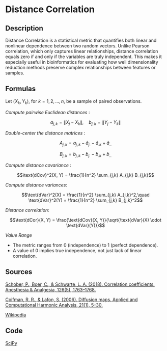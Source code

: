 # Distance Correlation 

## Description 

Distance Correlation is a statistical metric that quantifies both linear and nonlinear dependence between two random vectors. 
Unlike Pearson correlation, which only captures linear relationships, distance correlation equals zero if and only if the variables are truly independent. 
This makes it especially useful in bioinformatics for evaluating how well dimensionality reduction methods preserve complex relationships between features or samples.

## Formulas 


Let $(X_k, Y_k)$, for $k = 1, 2, \dots, n$, be a sample of paired observations.

*Compute pairwise Euclidean distances* :

$$a_{j,k} = \|X_j - X_k\|,\quad b_{j,k} = \|Y_j - Y_k\|$$

*Double-center the distance matrices* :

$$A_{j,k} = a_{j,k} - \bar{a}_{j.} - \bar{a}_{.k} + \bar{a}_{..}$$

$$B_{j,k} = b_{j,k} - \bar{b}_{j.} - \bar{b}_{.k} + \bar{b}_{..}$$

*Compute distance covariance* :

$$\text{dCov}^2(X, Y) = \frac{1}{n^2} \sum_{j,k} A_{j,k} B_{j,k}$$

*Compute distance variances*:

$$\text{dVar}^2(X) = \frac{1}{n^2} \sum_{j,k} A_{j,k}^2,\quad \text{dVar}^2(Y) = \frac{1}{n^2} \sum_{j,k} B_{j,k}^2$$

*Distance correlation*:

$$\text{dCor}(X, Y) = \frac{\text{dCov}(X, Y)}{\sqrt{\text{dVar}(X) \cdot \text{dVar}(Y)}}$$

*Value Range*
- The metric ranges from 0 (independence) to 1 (perfect dependence).
- A value of 0 implies true independence, not just lack of linear correlation.


## Sources 

[Schober, P., Boer, C., & Schwarte, L. A. (2018). Correlation coefficients. Anesthesia & Analgesia, 126(5), 1763–1768.](https://doi.org/10.1213/ane.0000000000002864)

[Coifman, R. R., & Lafon, S. (2006). Diffusion maps. Applied and Computational Harmonic Analysis, 21(1), 5–30.](https://doi.org/10.1016/j.acha.2006.04.006)

[Wikipedia](https://en.wikipedia.org/wiki/Distance_correlation)

## Code 

[SciPy](https://docs.scipy.org/doc/scipy/reference/generated/scipy.spatial.distance.correlation.html)
